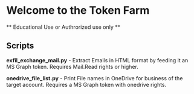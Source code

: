 # Welcome to the Token Farm

** Educational Use or Authrorized use only ** 

## Scripts

**exfil_exchange_mail.py** - Extract Emails in HTML format by feeding it an MS Graph token. Requires Mail.Read rights or higher.

**onedrive_file_list.py** - Print File names in OneDrive for business of the target account. Requires a MS Graph token with onedrive rights.
